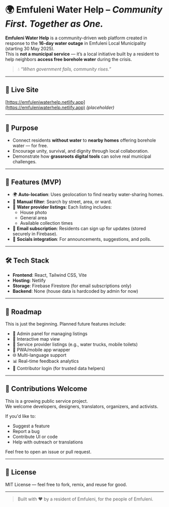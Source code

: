 # 🌍 Emfuleni Water Help – *Community First. Together as One.*

**Emfuleni Water Help** is a community-driven web platform created in response to the **16-day water outage** in Emfuleni Local Municipality (starting 30 May 2025).  
This is **not a municipal service** — it’s a local initiative built by a resident to help neighbors **access free borehole water** during the crisis.

> 💧 *“When government fails, community rises.”*

---

## 🚀 Live Site

[https://emfuleniwaterhelp.netlify.app](https://emfuleniwaterhelp.netlify.app) *(placeholder)*

---

## 🎯 Purpose

- Connect residents **without water** to **nearby homes** offering borehole water — for free.
- Encourage unity, survival, and dignity through local collaboration.
- Demonstrate how **grassroots digital tools** can solve real municipal challenges.

---

## 🧩 Features (MVP)

- 🌍 **Auto-location**: Uses geolocation to find nearby water-sharing homes.
- 🔎 **Manual filter**: Search by street, area, or ward.
- 🏡 **Water provider listings**: Each listing includes:
  - House photo  
  - General area  
  - Available collection times  
- 📨 **Email subscription**: Residents can sign up for updates (stored securely in Firebase).
- 📢 **Socials integration**: For announcements, suggestions, and polls.

---

## 🛠️ Tech Stack

- **Frontend**: React, Tailwind CSS, Vite
- **Hosting**: Netlify
- **Storage**: Firebase Firestore (for email subscriptions only)
- **Backend**: None (house data is hardcoded by admin for now)

---

## 🧭 Roadmap

This is just the beginning. Planned future features include:

- 🔧 Admin panel for managing listings
- 📍 Interactive map view
- 🧰 Service provider listings (e.g., water trucks, mobile toilets)
- 📱 PWA/mobile app wrapper
- 🌐 Multi-language support
- 📊 Real-time feedback analytics
- 🔐 Contributor login (for trusted data helpers)

---

## 🤝 Contributions Welcome

This is a growing public service project.  
We welcome developers, designers, translators, organizers, and activists.

If you'd like to:
- Suggest a feature
- Report a bug
- Contribute UI or code
- Help with outreach or translations

Feel free to open an issue or pull request.

---

## 📄 License

MIT License — feel free to fork, remix, and reuse for good.

---

> Built with ❤️ by a resident of Emfuleni, for the people of Emfuleni.
